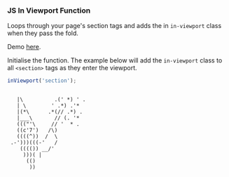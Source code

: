 ### JS In Viewport Function

Loops through your page's section tags and adds the in ``` in-viewport ``` class when they pass the fold.

Demo <a href="https://codepen.io/Rueb/pen/xjNMWL">here</a>.

Initialise the function. The example below will add the ```in-viewport``` class to all ```<section>``` tags as they enter the viewport.

```js
inViewport('section');
```

```

   |\          .(' *) ' .
   | \        ' .*) .'*
   |(*\      .*(// .*) .
   |___\       // (. '*
   ((("'\     // '  * .
   ((c'7')   /\)
   ((((^))  /  \
 .-')))(((-'   /
    (((()) __/'
     )))( |
      (()
       ))

```
